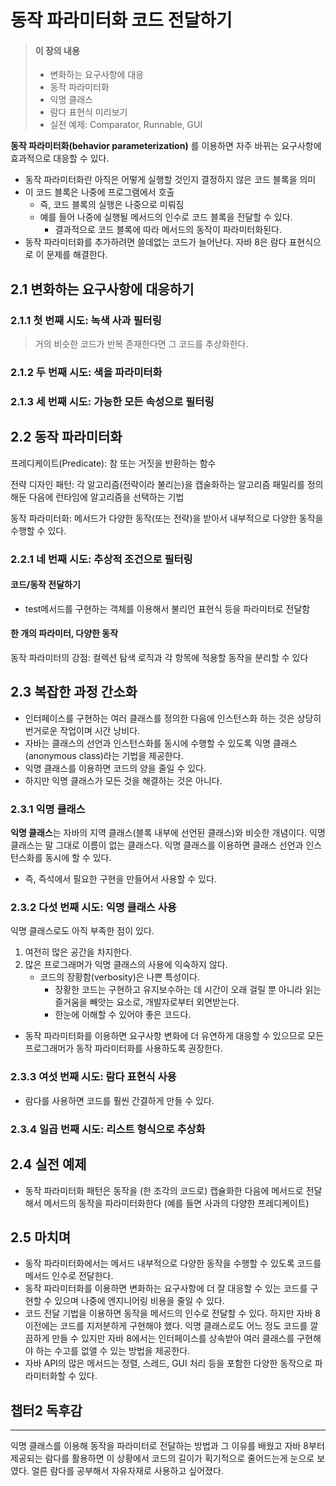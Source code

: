 # 동작 파라미터화 코드 전달하기
> #### 이 장의 내용
> - 변화하는 요구사항에 대응
> - 동작 파라미터화
> - 익명 클래스
> - 람다 표현식 미리보기
> - 실전 예제: Comparator, Runnable, GUI

**동작 파라미터화(behavior parameterization)** 를 이용하면 자주 바뀌는 요구사항에 효과적으로 대응할 수 있다.
- 동작 파라미터화란 아직은 어떻게 실행할 것인지 결정하지 않은 코드 블록을 의미
- 이 코드 블록은 나중에 프로그램에서 호출
  - 즉, 코드 블록의 실행은 나중으로 미뤄짐
  - 예를 들어 나중에 실행될 메서드의 인수로 코드 블록을 전달할 수 있다.
    - 결과적으로 코드 블록에 따라 메서드의 동작이 파라미터화된다.
- 동작 파라미터화를 추가하려면 쓸데없는 코드가 늘어난다. 자바 8은 람다 표현식으로 이 문제를 해결한다.

## 2.1 변화하는 요구사항에 대응하기

### 2.1.1 첫 번째 시도: 녹색 사과 필터링
> 거의 비슷한 코드가 반복 존재한다면 그 코드를 추상화한다.

### 2.1.2 두 번째 시도: 색을 파라미터화

### 2.1.3 세 번째 시도: 가능한 모든 속성으로 필터링

## 2.2 동작 파라미터화
프레디케이트(Predicate): 참 또는 거짓을 반환하는 함수

전략 디자인 패턴: 각 알고리즘(전략이라 불리는)을 캡술화하는 알고리즘 패밀리를 정의해둔 다음에 런타임에 알고리즘을 선택하는 기법

동작 파라미터화: 메서드가 다양한 동작(또는 전략)을 받아서 내부적으로 다양한 동작을 수행할 수 있다.

### 2.2.1 네 번째 시도: 추상적 조건으로 필터링

#### 코드/동작 전달하기
- test메서드를 구현하는 객체를 이용해서 불리언 표현식 등을 파라미터로 전달함

#### 한 개의 파라미터, 다양한 동작
동작 파라미터의 강점: 컬렉션 탐색 로직과 각 항목에 적용할 동작을 분리할 수 있다

## 2.3 복잡한 과정 간소화
- 인터페이스를 구현하는 여러 클래스를 정의한 다음에 인스턴스화 하는 것은 상당히 번거로운 작업이며 시간 낭비다.
- 자바는 클래스의 선언과 인스턴스화를 동시에 수행할 수 있도록 익명 클래스(anonymous class)라는 기법을 제공한다.
- 익명 클래스를 이용하면 코드의 양을 줄일 수 있다.
- 하지만 익명 클래스가 모든 것을 해결하는 것은 아니다.

### 2.3.1 익명 클래스
**익명 클래스**는 자바의 지역 클래스(블록 내부에 선언된 클래스)와 비슷한 개념이다. 익명 클래스는 말 그대로 이름이 없는 클래스다.
익명 클래스를 이용하면 클래스 선언과 인스턴스화를 동시에 할 수 있다.
- 즉, 즉석에서 필요한 구현을 만들어서 사용할 수 있다.

### 2.3.2 다섯 번째 시도: 익명 클래스 사용
익명 클래스로도 아직 부족한 점이 있다.
1. 여전히 많은 공간을 차지한다.
2. 많은 프로그래머가 익명 클래스의 사용에 익숙하지 않다.
   - 코드의 장황함(verbosity)은 나쁜 특성이다.
     - 장황한 코드는 구현하고 유지보수하는 데 시간이 오래 걸릴 뿐 아니라 읽는 즐거움을 빼앗는 요소로, 개발자로부터 외면받는다.
     - 한눈에 이해할 수 있어야 좋은 코드다.
- 동작 파라미터화를 이용하면 요구사항 변화에 더 유연하게 대응할 수 있으므로 모든 프로그래머가 동작 파라미터화를 사용하도록 권장한다.

### 2.3.3 여섯 번째 시도: 람다 표현식 사용
- 람다를 사용하면 코드를 훨씬 간결하게 만들 수 있다.

### 2.3.4 일곱 번째 시도: 리스트 형식으로 추상화


## 2.4 실전 예제
- 동작 파라미터화 패턴은 동작을 (한 조각의 코드로) 캡슐화한 다음에 메서드로 전달해서 메서드의 동작을 파라미터화한다
  (예를 들면 사과의 다양한 프레디케이트)


## 2.5 마치며
- 동작 파라미터화에서는 메서드 내부적으로 다양한 동작을 수행할 수 있도록 코드를 메서드 인수로 전달한다.
- 동작 파라미터화를 이용하면 변화하는 요구사항에 더 잘 대응할 수 있는 코드를 구현할 수 있으며 나중에 엔지니어링 비용을 줄일 수 있다.
- 코드 전달 기법을 이용하면 동작을 메서드의 인수로 전달할 수 있다. 하지만 자바 8 이전에는 코드를 지저분하게 구현해야 했다.
익명 클래스로도 어느 정도 코드를 깔끔하게 만들 수 있지만 자바 8에서는 인터페이스를 상속받아 여러 클래스를 구현해야 하는 수고를 없앨 수 있는
방법을 제공한다.
- 자바 API의 많은 메서드는 정렬, 스레드, GUI 처리 등을 포함한 다양한 동작으로 파라미터화할 수 있다.

## 챕터2 독후감

---
익명 클래스를 이용해 동작을 파라미터로 전달하는 방법과 그 이유를 배웠고 자바 8부터 제공되는 람다를 활용하면 이 상황에서 코드의
길이가 획기적으로 줄어드는게 눈으로 보였다. 얼른 람다를 공부해서 자유자재로 사용하고 싶어졌다.